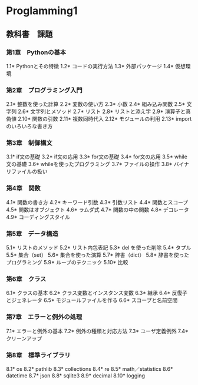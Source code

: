 # Proglamming1
## 教科書　課題
### 第1章　Pythonの基本
1.1* Pythonとその特徴
1.2* コードの実行方法
1.3* 外部パッケージ
1.4* 仮想環境
### 第2章　プログラミング入門
2.1* 整数を使った計算
2.2* 変数の使い方
2.3* 小数
2.4* 組み込み関数
2.5* 文字列
2.6* 文字列とメソッド
2.7* リスト
2.8* リストと添え字
2.9* 演算子と真偽値
2.10* 関数の引数
2.11* 複数同時代入
2.12* モジュールの利用
2.13* importのいろいろな書き方
### 第3章　制御構文
3.1* if文の基礎
3.2* if文の応用
3.3* for文の基礎
3.4* for文の応用
3.5* while文の基礎
3.6* whileを使ったプログラミング
3.7* ファイルの操作
3.8* バイナリファイルの扱い
### 第4章　関数
4.1* 関数の書き方
4.2* キーワード引数
4.3* 引数リスト
4.4* 関数とスコープ
4.5* 関数はオブジェクト
4.6* ラムダ式
4.7* 関数の中の関数
4.8* デコレータ
4.9* コーディングスタイル
### 第5章　データ構造
5.1* リストのメソッド
5.2* リスト内包表記
5.3* del を使った削除
5.4* タプル
5.5* 集合（set）
5.6* 集合を使った演算
5.7* 辞書（dict）
5.8* 辞書を使ったプログラミング
5.9* ループのテクニック
5.10* 比較
### 第6章　クラス
6.1* クラスの基本
6.2* クラス変数とインスタンス変数
6.3* 継承
6.4* 反復子とジェネレータ
6.5* モジュールファイルを作る
6.6* スコープと名前空間
### 第7章　エラーと例外の処理
7.1* エラーと例外の基本
7.2* 例外の種類と対応方法
7.3* ユーザ定義例外
7.4* クリーンアップ
### 第8章　標準ライブラリ
8.1* os
8.2* pathlib
8.3* collections
8.4* re
8.5* math／statistics
8.6* datetime
8.7* json
8.8* sqlite3
8.9* decimal
8.10* logging

